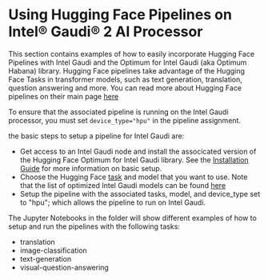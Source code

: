 # Using Hugging Face Pipelines on Intel&reg; Gaudi&reg; 2 AI Processor
This section contains examples of how to easily incorporate Hugging Face Pipelines with Intel Gaudi and the Optimum for Intel Gaudi (aka Optimum Habana) library. Hugging Face pipelines take advantage of the Hugging Face Tasks in transformer models, such as text generation, translation, question answering and more. You can read more about Hugging Face pipelines on their main page [here](https://huggingface.co/docs/transformers/main_classes/pipelines)

To ensure that the associated pipeline is running on the Intel Gaudi processor, you must set `device_type="hpu"` in the pipeline assignment. 

the basic steps to setup a pipeline for Intel Gaudi are:
* Get access to an Intel Gaudi node and install the associcated version of the Hugging Face Optimum for Intel Gaudi library.  See the [Installation Guide](https://docs.habana.ai/en/latest/Installation_Guide/index.html) for more information on basic setup.
* Choose the Hugging Face [task](https://huggingface.co/tasks) and model that you want to use.  Note that the list of optimized Intel Gaudi models can be found [here](https://github.com/huggingface/optimum-habana?tab=readme-ov-file#validated-models)
* Setup the pipeline with the associated tasks, model, and device_type set to "hpu"; which allows the pipeline to run on Intel Gaudi.

The Jupyter Notebooks in the folder will show different examples of how to setup and run the pipelines with the following tasks:
* translation
* image-classification
* text-generation
* visual-question-answering

